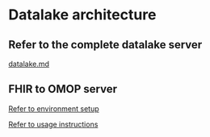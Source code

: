 # Datalake architecture

## Refer to the complete datalake server
[datalake.md](./datalake.md)

## FHIR to OMOP server
[Refer to environment setup](./installation.md)

[Refer to usage instructions](./OMOP_dbt_dagster.md)